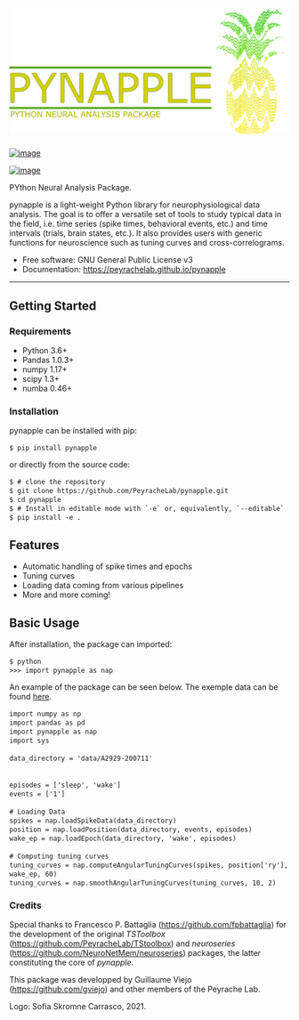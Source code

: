 ![pic1](pynapple_logo.png)
==========================

[![image](https://img.shields.io/pypi/v/pynapple.svg)](https://pypi.python.org/pypi/pynapple)

[![image](https://img.shields.io/travis/gviejo/pynapple.svg)](https://travis-ci.com/gviejo/pynapple)

PYthon Neural Analysis Package.

pynapple is a light-weight Python library for neurophysiological data analysis. The goal is to offer a versatile set of tools to study typical data in the field, i.e. time series (spike times, behavioral events, etc.) and time intervals (trials, brain states, etc.). It also provides users with generic functions for neuroscience such as tuning curves and cross-correlograms.

-   Free software: GNU General Public License v3
-   Documentation:
    <https://peyrachelab.github.io/pynapple>

------------------------------------------------------------------------

Getting Started
---------------

### Requirements

-   Python 3.6+
-   Pandas 1.0.3+
-   numpy 1.17+
-   scipy 1.3+
-   numba 0.46+

### Installation

pynapple can be installed with pip:

``` {.sourceCode .shell}
$ pip install pynapple
```

or directly from the source code:

``` {.sourceCode .shell}
$ # clone the repository
$ git clone https://github.com/PeyracheLab/pynapple.git
$ cd pynapple
$ # Install in editable mode with `-e` or, equivalently, `--editable`
$ pip install -e .
```

Features
--------

-   Automatic handling of spike times and epochs
-   Tuning curves
-   Loading data coming from various pipelines
-   More and more coming!

Basic Usage
-----------

After installation, the package can imported:

``` {.sourceCode .shell}
$ python
>>> import pynapple as nap
```

An example of the package can be seen below. The exemple data can be
found
[here](https://www.dropbox.com/s/1kc0ulz7yudd9ru/A2929-200711.tar.gz?dl=1).

``` {.sourceCode .python}
import numpy as np
import pandas as pd
import pynapple as nap
import sys

data_directory = 'data/A2929-200711'


episodes = ['sleep', 'wake']
events = ['1']

# Loading Data
spikes = nap.loadSpikeData(data_directory)   
position = nap.loadPosition(data_directory, events, episodes)
wake_ep = nap.loadEpoch(data_directory, 'wake', episodes)

# Computing tuning curves
tuning_curves = nap.computeAngularTuningCurves(spikes, position['ry'], wake_ep, 60)
tuning_curves = nap.smoothAngularTuningCurves(tuning_curves, 10, 2)
```

### Credits

Special thanks to Francesco P. Battaglia
(<https://github.com/fpbattaglia>) for the development of the original
*TSToolbox* (<https://github.com/PeyracheLab/TStoolbox>) and
*neuroseries* (<https://github.com/NeuroNetMem/neuroseries>) packages,
the latter constituting the core of *pynapple*.

This package was developped by Guillaume Viejo
(<https://github.com/gviejo>) and other members of the Peyrache Lab.

Logo: Sofia Skromne Carrasco, 2021.
